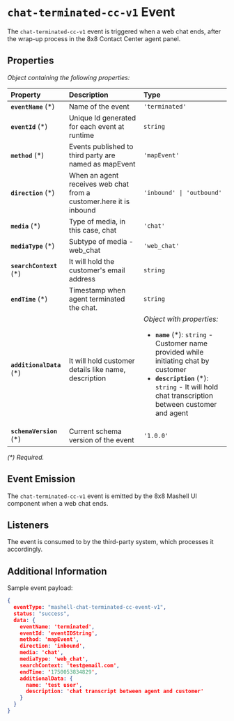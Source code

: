 # `chat-terminated-cc-v1` Event

The `chat-terminated-cc-v1` event is triggered when a web chat ends, after the wrap-up process in the 8x8 Contact Center agent panel.

## Properties

*Object containing the following properties:*

| Property                  | Description                                                        | Type                                                                                                                                                                                                                                  |
| :------------------------ | :----------------------------------------------------------------- | :------------------------------------------------------------------------------------------------------------------------------------------------------------------------------------------------------------------------------------ |
| **`eventName`** (\*)      | Name of the event                                                  | `'terminated'`                                                                                                                                                                                                                        |
| **`eventId`** (\*)        | Unique Id generated for each event at runtime                      | `string`                                                                                                                                                                                                                              |
| **`method`** (\*)         | Events published to third party are named as mapEvent              | `'mapEvent'`                                                                                                                                                                                                                          |
| **`direction`** (\*)      | When an agent receives web chat from a customer.here it is inbound | `'inbound' \| 'outbound'`                                                                                                                                                                                                             |
| **`media`** (\*)          | Type of media, in this case, chat                                  | `'chat'`                                                                                                                                                                                                                              |
| **`mediaType`** (\*)      | Subtype of media - web_chat                                        | `'web_chat'`                                                                                                                                                                                                                          |
| **`searchContext`** (\*)  | It will hold the customer's email address                          | `string`                                                                                                                                                                                                                              |
| **`endTime`** (\*)        | Timestamp when agent terminated the chat.                          | `string`                                                                                                                                                                                                                              |
| **`additionalData`** (\*) | It will hold customer details like name, description               | *Object with properties:*<ul><li>**`name`** (\*): `string` - Customer name provided while initiating chat by customer</li><li>**`description`** (\*): `string` - It will hold chat transcription between customer and agent</li></ul> |
| **`schemaVersion`** (\*)  | Current schema version of the event                                | `'1.0.0'`                                                                                                                                                                                                                             |

*(\*) Required.*

## Event Emission

The `chat-terminated-cc-v1` event is emitted by the 8x8 Mashell UI component when a web chat ends.

## Listeners

The event is consumed to by the third-party system, which processes it accordingly.

## Additional Information

Sample event payload:

```json
{
  eventType: "mashell-chat-terminated-cc-event-v1",
  status: "success",
  data: {
    eventName: 'terminated',
    eventId: 'eventIDString',
    method: 'mapEvent',
    direction: 'inbound',
    media: 'chat',
    mediaType: 'web_chat',
    searchContext: 'test@email.com',
    endTime: '1750053834829',
    additionalData: {
      name: 'test user',
      description: 'chat transcript between agent and customer'
    }
  }
}

```
